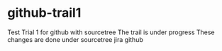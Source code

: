 # github-trail1
Test Trial 1 for github with sourcetree
The trail is under progress
These changes are done under sourcetree jira github